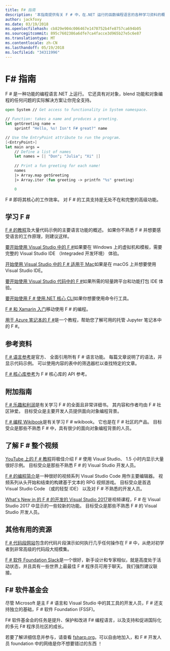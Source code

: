 ```yaml
---
title: F# 指南
description: '本指南提供有关 F # 中，在.NET 运行的函数编程语言的各种学习资料的概述。'
author: jackfoxy
ms.date: 03/19/2018
ms.openlocfilehash: cb829e904c006467e1470752b4fe8757ca694b05
ms.sourcegitcommit: 895c7602386a6dfe7ca4facce3d965b27e5c6e87
ms.translationtype: MT
ms.contentlocale: zh-CN
ms.lasthandoff: 05/19/2018
ms.locfileid: "34311996"
---
```

# <a name="f-guide"></a>F# 指南

F # 是一种功能的编程语言.NET 上运行。 它还具有对对象，blend 功能和对象编程的任何问题的实际解决方案让你完全支持。

```fsharp
open System // Get access to functionality in System namespace.

// Function: takes a name and produces a greeting.
let getGreeting name =
    sprintf "Hello, %s! Isn't F# great?" name

// Use the EntryPoint attribute to run the program.
[<EntryPoint>]
let main args =
    // Define a list of names
    let names = [| "Don"; "Julia"; "Xi" |]
    
    // Print a fun greeting for each name!
    names
    |> Array.map getGreeting
    |> Array.iter (fun greeting -> printfn "%s" greeting)

    0
```

F # 即将其核心的工作效率。 对 F # 的工具支持是无处不在和完整的高级功能。

## <a name="learning-f"></a>学习 F # #

[F # 的教程](tour.md)及大量代码示例的主要语言功能的概述。 如果你不熟悉 F # 并想要感受语言的工作原理，则建议这样。

[要开始使用 Visual Studio 中的 F #](get-started/get-started-visual-studio.md)如果要在 Windows 上的虚拟机和模板，需要完整的 Visual Studio IDE （Integraded 开发环境） 体验。

[开始使用 Visual Studio 中的 F # 适用于 Mac](get-started/get-started-with-visual-studio-for-mac.md)如果是在 macOS 上并想要使用 Visual Studio IDE。

[要开始使用 Visual Studio 代码中的 F #](get-started/get-started-vscode.md)如果所需的轻量跨平台和功能打包 IDE 体验。

[要开始使用 F # 使用.NET 核心 CLI](get-started/get-started-command-line.md)如果你想要使用命令行工具。

[F # 和 Xamarin 入门](https://docs.microsoft.com/xamarin/cross-platform/platform/fsharp/)移动使用 F # 的编程。

[用于 Azure 笔记本的 F #](https://notebooks.azure.com/Microsoft/libraries/samples/html/FSharp%20for%20Azure%20Notebooks.ipynb)是一个教程，帮助您了解可用的托管 Jupyter 笔记本中的 F #。

## <a name="references"></a>参考资料

[F # 语言参考](language-reference/index.md)是官方、 全面引用所有 F # 语言功能。 每篇文章说明了的语法，并显示代码示例。 可以使用内容的表中的筛选器栏以查找特定的文章。

[F # 核心库参考](https://msdn.microsoft.com/visualfsharpdocs/conceptual/fsharp-core-library-reference)为 F # 核心库的 API 参考。


## <a name="additional-guides"></a>附加指南

[F # 乐趣和利润](https://swlaschin.gitbooks.io/fsharpforfunandprofit/content/)是有关学习 F # 的全面且非常详细书。 其内容和作者均由 F # 社区钟爱。 目标受众是主要开发人员提供面向对象编程背景。

[F # 编程 Wikibook](https://en.wikibooks.org/wiki/F_Sharp_Programming)是有关学习 F # wikibook。 它也是在 F # 社区的产品。 目标受众是那些不熟悉 F # 中，具有很少的面向对象编程背景的人员。

## <a name="learn-f-through-videos"></a>了解 F # 整个视频

[YouTube 上的 F # 教程](https://www.youtube.com/watch?v=c7eNDJN758U)将极佳介绍 F # 使用 Visual Studio、 1.5 小时内显示大量很好示例。 目标受众是那些不熟悉 F # 的 Visual Studio 开发人员。

[F # 的编程简介](https://www.youtube.com/watch?v=Teak30_pXHk&list=PLEoMzSkcN8oNiJ67Hd7oRGgD1d4YBxYGC)是一种很好的视频系列 Visual Studio Code 用作主要编辑器。 视频系列从头开始和结束的构建基于文本的 RPG 视频游戏。 目标受众是首选 Visual Studio Code （或的轻型 IDE） 以及对 F # 不熟悉的开发人员。

[What's New in 的 F # 的开发的 Visual Studio 2017](https://www.linkedin.com/learning/what-s-new-in-visual-studio-2017-for-f-sharp-for-developers)是视频课程，F # 在 Visual Studio 2017 中显示的一些较新的功能。 目标受众是那些不熟悉 F # 的 Visual Studio 开发人员。

## <a name="other-useful-resources"></a>其他有用的资源

[F # 代码段网站](http://www.fssnip.net)包含的代码片段演示如何执行几乎任何操作在 F # 中，从绝对初学者到非常高级的代码段大规模集。

[F # 软件 Foundation Slack](http://fsharp.org/guides/slack/)是一个很好，新手设计和专家相似，就是高度处于活动状态，并且具有一些世界上最最佳 F # 程序员可用于聊天。 我们强烈建议联接。

## <a name="the-f-software-foundation"></a>F# 软件基金会

尽管 Microsoft 是主 F # 语言和 Visual Studio 中的其工具的开发人员，F # 还支持独立的基础，F # 软件 Foundation (FSSF)。

F# 软件基金会的任务是提升、保护和改进 F# 编程语言，以及支持和促进国际化的多元 F# 程序员社区的成长。

若要了解详细信息并参与，请查看 [fsharp.org](http://fsharp.org)。可以自由地加入，和 F # 开发人员 foundation 中的网络是你不想要错过的东西 ！
